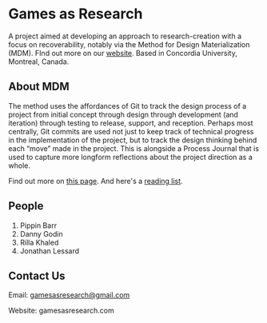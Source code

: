 # Games as Research 


A project aimed at developing an approach to research-creation with a focus on recoverability, notably via the Method for Design Materialization (MDM). FInd out more on our [website](https://www.gamesasresearch.com/). Based in Concordia University, Montreal, Canada.


## About MDM 
The method uses the affordances of Git to track the design process of a project from initial concept through design through development (and iteration) through testing to release, support, and reception. 
Perhaps most centrally, Git commits are used not just to keep track of technical progress in the implementation of the project, but to track the design thinking behind each “move” made in the project. 
This is alongside a Process Journal that is used to capture more longform reflections about the project direction as a whole.

Find out more on [this page](https://www.gamesasresearch.com/mdm). And here's a [reading list](https://www.gamesasresearch.com/bibliography).

## People

1. Pippin Barr
2. Danny Godin
3. Rilla Khaled
4. Jonathan Lessard


## Contact Us
Email: gamesasresearch@gmail.com 

Website: gamesasresearch.com





<!---
gamesasresearch/gamesasresearch is a ✨ special ✨ repository because its `README.md` (this file) appears on your GitHub profile.
You can click the Preview link to take a look at your changes.
--->

